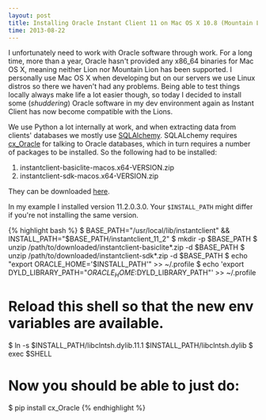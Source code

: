 ```yaml
---
layout: post
title: Installing Oracle Instant Client 11 on Mac OS X 10.8 (Mountain Lion)
time: 2013-08-22
---
```


I unfortunately need to work with Oracle software through work. For a long time, more than a year, Oracle hasn't provided any x86_64 binaries for Mac OS X, meaning neither Lion nor Mountain Lion has been supported. I personally use Mac OS X when developing but on our servers we use Linux distros so there we haven't had any problems. Being able to test things locally always make life a lot easier though, so today I decided to install some (*shuddering*) Oracle software in my dev environment again as Instant Client has now become compatible with the Lions.

We use Python a lot internally at work, and when extracting data from clients' databases we mostly use [SQLAlchemy](http://www.sqlalchemy.org/). SQLALchemy requires [cx_Oracle](http://cx-oracle.sourceforge.net/) for talking to Oracle databases, which in turn requires a number of packages to be installed. So the following had to be installed:

1. instantclient-basiclite-macos.x64-VERSION.zip
2. instantclient-sdk-macos.x64-VERSION.zip

They can be downloaded [here](http://www.oracle.com/technetwork/topics/intel-macsoft-096467.html).

In my example I installed version 11.2.0.3.0. Your `$INSTALL_PATH` might differ if you're not installing the same version.

{% highlight bash %}
$ BASE_PATH="/usr/local/lib/instantclient" && INSTALL_PATH="$BASE_PATH/instantclient_11_2"
$ mkdir -p $BASE_PATH
$ unzip /path/to/downloaded/instantclient-basiclite*.zip -d $BASE_PATH
$ unzip /path/to/downloaded/instantclient-sdk*.zip -d $BASE_PATH
$ echo "export ORACLE_HOME='$INSTALL_PATH'" >> ~/.profile
$ echo 'export DYLD_LIBRARY_PATH="$ORACLE_HOME:$DYLD_LIBRARY_PATH"' >> ~/.profile
# Reload this shell so that the new env variables are available.
$ ln -s $INSTALL_PATH/libclntsh.dylib.11.1 $INSTALL_PATH/libclntsh.dylib
$ exec $SHELL
# Now you should be able to just do:
$ pip install cx_Oracle
{% endhighlight %}
